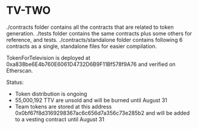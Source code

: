 # TV-TWO

./contracts folder contains all the contracts that are related to token generation.
./tests folder contains the same contracts plus some others for reference, and tests.
./contracts/standalone folder contains following 6 contracts as a single, standalone files for easier compilation.

TokenForTelevision is deployed at 0xa838be6E4b760E6061D4732D6B9F11Bf578f9A76 and verified on Etherscan.

Status:
- Token distribution is ongoing
- 55,000,192 TTV are unsold and will be burned until August 31
- Team tokens are stored at this address 0x0bf67f8d3169298367ac6c656d7a356c73e285b2 and will be added to a vesting contract until August 31